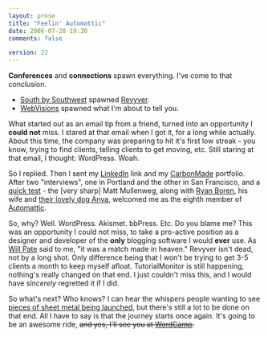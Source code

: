 ```yaml
---
layout: prose
title: "Feelin' Automattic"
date: 2006-07-28 19:30
comments: false

version: 22
---
```


**Conferences** and **connections** spawn everything. I've come to that conclusion.

*   [South by Southwest][1] spawned [Revyver][2].
*   [WebVisions][3] spawned what I'm about to tell you.

What started out as an email tip from a friend, turned into an opportunity I **could not** miss. I stared at that email when I got it, for a long while actually. About this time, the company was preparing to hit it's first low streak - you know, trying to find clients, telling clients to get moving, etc. Still staring at that email, I thought: WordPress. Woah.

So I replied. Then I sent my [LinkedIn][4] link and my [CarbonMade][5] portfolio. After two "interviews", one in Portland and the other in San Francisco, and a [quick test][6] - the [very sharp] Matt Mullenweg, along with <a href="http://boren.nu" rel="colleague met">Ryan Boren</a>, his wife and [their lovely dog Anya][7], welcomed me as the eighth member of [Automattic][8].

So, why? Well. WordPress. Akismet. bbPress. Etc. Do you blame me? This was an opportunity I could not miss, to take a pro-active position as a designer and developer of the **only** blogging software I would **ever** use. As [Will Pate][9] said to me, "it was a match made in heaven." Revyver isn't dead, not by a long shot. Only difference being that I won't be trying to get 3-5 clients a month to keep myself afloat. TutorialMonitor is still happening, nothing's really changed on that end. I just couldn't miss this, and I would have *sincerely* regretted it if I did.

So what's next? Who knows? I can hear the whispers people wanting to see [pieces of sheet metal being launched][10], but there's still a lot to be done on that end. All I have to say is that the journey starts once again. It's going to be an awesome ride, <del>and yes, I'll see you at <a href="http://wordcamp.org">WordCamp</a>.</del>

[1]: http://sxsw.com/
[2]: http://revyver.com/
[3]: http://webvisionsevent.com/
[4]: http://linkedin.com/in/bryanveloso/
[5]: http://bryanveloso.carbonmade.com/
[6]: http://wordpress.com/blog/2006/07/27/new-admin-bar/
[7]: http://www.flickr.com/photos/ryanboren/sets/72157594180059607/
[8]: http://automattic.com/
[9]: http://willpate.org/
[10]: http://brokenkode.com/shuttle/
